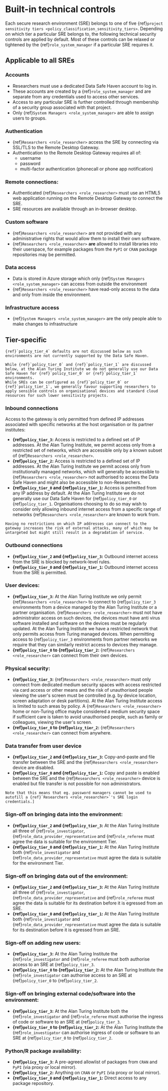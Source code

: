 # Built-in technical controls

Each secure research environment (SRE) belongs to one of five {ref}`project sensitivity tiers <policy_classification_sensitivity_tiers>`.
Depending on which tier a particular SRE belongs to, the following technical security controls are applied by default.
Most of these controls can be relaxed or tightened by the {ref}`role_system_manager` if a particular SRE requires it.

## Applicable to all SREs

### Accounts

- Researchers must use a dedicated Data Safe Haven account to log in.
- These accounts are created by a {ref}`role_system_manager` and are separate from any credentials used to access other services.
- Access to any particular SRE is further controlled through membership of a security group associated with that project.
- Only {ref}`System Managers <role_system_manager>` are able to assign users to groups.

### Authentication

- {ref}`Researchers <role_researcher>` access the SRE by connecting via SSL/TLS to the Remote Desktop Gateway.
- Authentication to the Remote Desktop Gateway requires all of:
  - username
  - password
  - multi-factor authentication (phonecall or phone app notification)

### Remote connections:

- Authenticated {ref}`Researchers <role_researcher>` must use an HTML5 web application running on the Remote Desktop Gateway to connect the SRE.
- SRE resources are available through an in-browser desktop.

### Custom software

- {ref}`Researchers <role_researcher>` are not provided with any administrative rights that would allow them to install their own software.
- {ref}`Researchers <role_researcher>` **are** allowed to install libraries into their userspace, for example packages from the `PyPI` or `CRAN` package repositories may be permitted.

### Data access

- Data is stored in Azure storage which only {ref}`System Managers <role_system_manager>` can access from outside the environment
- {ref}`Researchers <role_researcher>` have read-only access to the data and only from inside the environment.

### Infrastructure access

- {ref}`System Managers <role_system_manager>` are the only people able to make changes to infrastructure

## Tier-specific

```{caution}
{ref}`policy_tier_4` defaults are not discussed below as such environments are not currently supported by the Data Safe Haven.
```

```{important}
While {ref}`policy_tier_0` and {ref}`policy_tier_1` are discussed below, at the Alan Turing Institute we do not generally use our Data Safe Haven for {ref}`policy_tier_0` or {ref}`policy_tier_1` environments.
While SREs can be configured as {ref}`policy_tier_0` or {ref}`policy_tier_1`, we generally favour supporting researchers to apply sensible controls on organisational devices and standard cloud resources for such lower sensitivity projects.
```

### Inbound connections

Access to the gateway is only permitted from defined IP addresses associated with specific networks at the host organisation or its partner institutes:

- **{ref}`policy_tier_3`:** Access is restricted to a defined set of IP addresses. At the Alan Turing Institute, we permit access only from a restricted set of networks, which are accessible only by a known subset of {ref}`Researchers <role_researcher>`.
- **{ref}`policy_tier_2`:** Access is restricted to a defined set of IP addresses. At the Alan Turing Institute we permit access only from institutionally managed networks, which will generally be accessible to {ref}`Researchers <role_researcher>` not authorised to access the Data Safe Haven and might also be accessible to non-Researchers.
- **{ref}`policy_tier_0` and {ref}`policy_tier_1`:** Access is permitted from any IP address by default. At the Alan Turing Institute we do not generally use our Data Safe Haven for {ref}`policy_tier_0` or {ref}`policy_tier_1`. Organisations choosing to do so may wish to consider only allowing inbound internet access from a specific range of networks {ref}`Researchers <role_researcher>` are known to work from.

```{caution}
Having no restrictions on which IP addresses can connect to the gateway increases the risk of external attacks, many of which may be untargeted but might still result in a degradation of service.
```

### Outbound connections

- **{ref}`policy_tier_2` and {ref}`policy_tier_3`:** Outbound internet access from the SRE is blocked by network-level rules.
- **{ref}`policy_tier_0` and {ref}`policy_tier_1`:** Outbound internet access from the SRE is permitted.

### User devices:

- **{ref}`policy_tier_3`:** At the Alan Turing Institute we only permit {ref}`Researchers <role_researcher>` to connect to {ref}`policy_tier_3` environments from a device managed by the Alan Turing Institute or a partner organisation. {ref}`Researchers <role_researcher>` must not have administrator access on such devices, the devices must have anti virus software installed and software on the devices must be regularly updated. At the Alan Turing Institute we have a restricted network that only permits access from Turing managed devices. When permitting access to {ref}`policy_tier_3` environments from partner networks we require that they can similarly restrict access to devices they manage.
- **{ref}`policy_tier_0` to {ref}`policy_tier_2`:** {ref}`Researchers <role_researcher>` can connect from their own devices.

### Physical security:

- **{ref}`policy_tier_3`:** {ref}`Researchers <role_researcher>` must only connect from dedicated medium security spaces with access restricted via card access or other means and the risk of unauthorised people viewing the user's screen must be controlled (e.g. by device location, screen adaptation or desk partitions). At the Alan Turing Institute access is limited to such areas by policy. A {ref}`Researchers <role_researcher>` home or non-Turing office maybe considered a medium security space if sufficient care is taken to avoid unauthorised people, such as family or colleagues, viewing the user's screen.
- **{ref}`policy_tier_0` to {ref}`policy_tier_2`:** {ref}`Researchers <role_researcher>` can connect from anywhere.

### Data transfer from user device

- **{ref}`policy_tier_2` and {ref}`policy_tier_3`:** Copy-and-paste and file transfer between the SRE and the {ref}`Researchers <role_researcher>` device are disabled.
- **{ref}`policy_tier_0` and {ref}`policy_tier_1`:** Copy and paste is enabled between the SRE and the {ref}`Researchers <role_researcher>` device is enabled but file transfer is not possible for non administrators.

```{note}
Note that this means that eg. password managers cannot be used to autofill a {ref}`Researchers <role_researcher>`'s SRE login credentials.]
```

### Sign-off on bringing data into the environment:

- **{ref}`policy_tier_2` and {ref}`policy_tier_3`:** At the Alan Turing Institute all three of {ref}`role_investigator`, {ref}`role_data_provider_representative` and {ref}`role_referee` must agree the data is suitable for the environment Tier.
- **{ref}`policy_tier_0` and {ref}`policy_tier_1`:** At the Alan Turing Institute both {ref}`role_investigator` and {ref}`role_data_provider_representative` must agree the data is suitable for the environment Tier.

### Sign-off on bringing data out of the environment:

- **{ref}`policy_tier_2` and {ref}`policy_tier_3`:** At the Alan Turing Institute all three of {ref}`role_investigator`, {ref}`role_data_provider_representative` and {ref}`role_referee` must agree the data is suitable for its destination before it is egressed from an SRE.
- **{ref}`policy_tier_0` and {ref}`policy_tier_1`:** At the Alan Turing Institute both {ref}`role_investigator` and {ref}`role_data_provider_representative` must agree the data is suitable for its destination before it is egressed from an SRE.

### Sign-off on adding new users:

- **{ref}`policy_tier_3`:** At the Alan Turing Institute the {ref}`role_investigator` and {ref}`role_referee` must both authorise access to an SRE at {ref}`policy_tier_3`.
- **{ref}`policy_tier_0` to {ref}`policy_tier_2`:** At the Alan Turing Institute the {ref}`role_investigator` can authorise access to an SRE at {ref}`policy_tier_0` to {ref}`policy_tier_2`.

### Sign-off on bringing external code/software into the environment:

- **{ref}`policy_tier_3`:** At the Alan Turing Institute both the {ref}`role_investigator` and {ref}`role_referee` must authorise the ingress of code or software to an SRE at {ref}`policy_tier_3`.
- **{ref}`policy_tier_0` to {ref}`policy_tier_2`:** At the Alan Turing Institute the {ref}`role_investigator` can authorise ingress of code or software to an SRE at {ref}`policy_tier_0` to {ref}`policy_tier_2`.

### Python/R package availability:

- **{ref}`policy_tier_3`:** A pre-agreed allowlist of packages from `CRAN` and `PyPI` (via proxy or local mirror).
- **{ref}`policy_tier_2`:** Anything on `CRAN` or `PyPI` (via proxy or local mirror).
- **{ref}`policy_tier_0` and {ref}`policy_tier_1`:** Direct access to any package repository.
